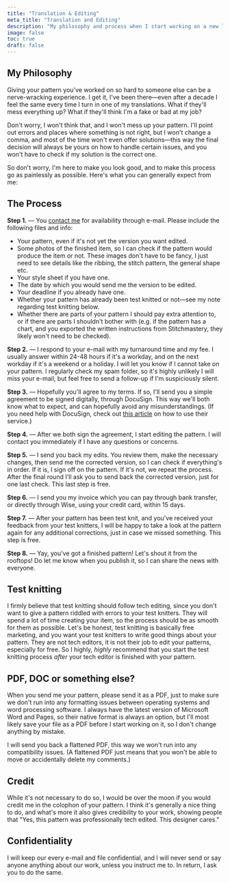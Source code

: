 ```yaml
---
title: "Translation & Editing"
meta_title: "Translation and Editing"
description: "My philosophy and process when I start working on a new literary project"
image: false
toc: true
draft: false
---
```


## My Philosophy

Giving your pattern you've worked on so hard to someone else can be a nerve-wracking experience. I get it, I've been there—even after a decade I feel the same every time I turn in one of my translations. What if they'll mess everything up? What if they'll think I'm a fake or bad at my job?

Don't worry, I won't think that, and I won't mess up your pattern. I'll point out errors and places where something is not right, but I won't change a comma, and most of the time won't even offer solutions—this way the final decision will always be yours on how to handle certain issues, and you won't have to check if my solution is the correct one.

So don't worry, I'm here to make you look good, and to make this process go as painlessly as possible. Here's what you can generally expect from me:

## The Process

**Step 1.** — You [contact me](/contact) for availability through e-mail. Please include the following files and info:

- Your pattern, even if it's not yet the version you want edited.
- Some photos of the finished item, so I can check if the pattern would produce the item or not. These images don't have to be fancy, I just need to see details like the ribbing, the stitch pattern, the general shape etc.
- Your style sheet if you have one.
- The date by which you would send me the version to be edited.
- Your deadline if you already have one.
- Whether your pattern has already been test knitted or not—see my note regarding test knitting below.
- Whether there are parts of your pattern I should pay extra attention to, or if there are parts I shouldn't bother with (e.g. if the pattern has a chart, and you exported the written instructions from Stitchmastery, they likely won't need to be checked).

**Step 2.** — I respond to your e-mail with my turnaround time and my fee. I usually answer within 24-48 hours if it's a workday, and on the next workday if it's a weekend or a holiday. I will let you know if I cannot take on your pattern. I regularly check my spam folder, so it's highly unlikely I will miss your e-mail, but feel free to send a follow-up if I'm suspiciously silent.

**Step 3.** — Hopefully you'll agree to my terms. If so, I'll send you a simple agreement to be signed digitally, through DocuSign. This way we'll both know what to expect, and can hopefully avoid any misunderstandings. (If you need help with DocuSign, check out [this article](https://support.docusign.com/s/articles/How-do-I-sign-a-DocuSign-document-Basic-Signing?language=en_US) on how to use their service.)

**Step 4.** — After we both sign the agreement, I start editing the pattern. I will contact you immediately if I have any questions or concerns.

**Step 5.** — I send you back my edits. You review them, make the necessary changes, then send me the corrected version, so I can check if everything's in order. If it is, I sign off on the pattern. If it's not, we repeat the process. After the final round I'll ask you to send back the corrected version, just for one last check. This last step is free.

**Step 6.** — I send you my invoice which you can pay through bank transfer, or directly through Wise, using your credit card, within 15 days.

**Step 7.** — After your pattern has been test knit, and you've received your feedback from your test knitters, I will be happy to take a look at the pattern again for any additional corrections, just in case we missed something. This step is free.

**Step 8.** — Yay, you've got a finished pattern! Let's shout it from the rooftops! Do let me know when you publish it, so I can share the news with everyone.

## Test knitting

I firmly believe that test knitting should follow tech editing, since you don't want to give a pattern riddled with errors to your test knitters. They will spend a lot of time creating your item, so the process should be as smooth for them as possible. Let's be honest, test knitting is basically free marketing, and you want your test knitters to write good things about your pattern. They are not tech editors, it is not their job to edit your patterns, especially for free. So I highly, *highly* recommend that you start the test knitting process *after* your tech editor is finished with your pattern.

## PDF, DOC or something else?

When you send me your pattern, please send it as a PDF, just to make sure we don't run into any formatting issues between operating systems and word processing software. I always have the latest version of Microsoft Word and Pages, so their native format is always an option, but I'll most likely save your file as a PDF before I start working on it, so I don't change anything by mistake.

I will send you back a flattened PDF, this way we won't run into any compatibility issues. (A flattened PDF just means that you won't be able to move or accidentally delete my comments.)

## Credit

While it's not necessary to do so, I would be over the moon if you would credit me in the colophon of your pattern. I think it's generally a nice thing to do, and what's more it also gives credibility to your work, showing people that "Yes, this pattern was professionally tech edited. This designer cares."

## Confidentiality

I will keep our every e-mail and file confidential, and I will never send or say anyone anything about our work, unless you instruct me to. In return, I ask you to do the same.